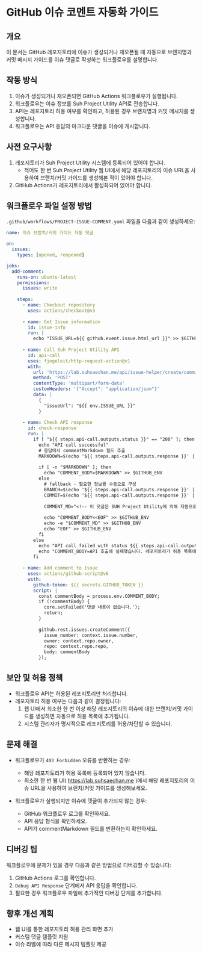 # GitHub 이슈 코멘트 자동화 가이드

## 개요
이 문서는 GitHub 레포지토리에 이슈가 생성되거나 재오픈될 때 자동으로 브랜치명과 커밋 메시지 가이드를 이슈 댓글로 작성하는 워크플로우를 설명합니다.

## 작동 방식
1. 이슈가 생성되거나 재오픈되면 GitHub Actions 워크플로우가 실행됩니다.
2. 워크플로우는 이슈 정보를 Suh Project Utility API로 전송합니다.
3. API는 레포지토리 허용 여부를 확인하고, 허용된 경우 브랜치명과 커밋 메시지를 생성합니다.
4. 워크플로우는 API 응답의 마크다운 댓글을 이슈에 게시합니다.

## 사전 요구사항
1. 레포지토리가 Suh Project Utility 시스템에 등록되어 있어야 합니다.
   - 적어도 한 번 Suh Project Utility 웹 UI에서 해당 레포지토리의 이슈 URL을 사용하여 브랜치/커밋 가이드를 생성해본 적이 있어야 합니다.
2. GitHub Actions가 레포지토리에서 활성화되어 있어야 합니다.

## 워크플로우 파일 설정 방법

`.github/workflows/PROJECT-ISSUE-COMMENT.yaml` 파일을 다음과 같이 생성하세요:

```yaml
name: 이슈 브랜치/커밋 가이드 자동 댓글

on:
  issues:
    types: [opened, reopened]

jobs:
  add-comment:
    runs-on: ubuntu-latest
    permissions:
      issues: write
    
    steps:
      - name: Checkout repository
        uses: actions/checkout@v3
        
      - name: Get Issue information
        id: issue-info
        run: |
          echo "ISSUE_URL=${{ github.event.issue.html_url }}" >> $GITHUB_ENV
      
      - name: Call Suh Project Utility API
        id: api-call
        uses: fjogeleit/http-request-action@v1
        with:
          url: 'https://lab.suhsaechan.me/api/issue-helper/create/commit-branch/github-workflow'
          method: 'POST'
          contentType: 'multipart/form-data'
          customHeaders: '{"Accept": "application/json"}'
          data: |
            {
              "issueUrl": "${{ env.ISSUE_URL }}"
            }
            
      - name: Check API response
        id: check-response
        run: |
          if [ "${{ steps.api-call.outputs.status }}" == "200" ]; then
            echo "API call successful"
            # 응답에서 commentMarkdown 필드 추출
            MARKDOWN=$(echo '${{ steps.api-call.outputs.response }}' | jq -r '.commentMarkdown // empty')
            
            if [ -n "$MARKDOWN" ]; then
              echo "COMMENT_BODY=$MARKDOWN" >> $GITHUB_ENV
            else
              # fallback - 필요한 정보를 수동으로 구성
              BRANCH=$(echo '${{ steps.api-call.outputs.response }}' | jq -r '.branchName // "브랜치명을 가져올 수 없습니다"')
              COMMIT=$(echo '${{ steps.api-call.outputs.response }}' | jq -r '.commitMessage // "커밋 메시지를 가져올 수 없습니다"')
              
              COMMENT_MD="<!-- 이 댓글은 SUH Project Utility에 의해 자동으로 생성되었습니다. - https://lab.suhsaechan.me -->\n\n## 🛠️ 브랜치/커밋 가이드\n\n### 브랜치\n\`\`\`\n$BRANCH\n\`\`\`\n\n### 커밋 메시지\n\`\`\`\n$COMMIT\n\`\`\`\n\n<!-- 이 댓글은 SUH Project Utility에 의해 자동으로 생성되었습니다. - https://lab.suhsaechan.me -->"
              
              echo "COMMENT_BODY<<EOF" >> $GITHUB_ENV
              echo -e "$COMMENT_MD" >> $GITHUB_ENV
              echo "EOF" >> $GITHUB_ENV
            fi
          else
            echo "API call failed with status ${{ steps.api-call.outputs.status }}"
            echo "COMMENT_BODY=API 호출에 실패했습니다. 레포지토리가 허용 목록에 있는지 확인하세요." >> $GITHUB_ENV
          fi
      
      - name: Add comment to Issue
        uses: actions/github-script@v6
        with:
          github-token: ${{ secrets.GITHUB_TOKEN }}
          script: |
            const commentBody = process.env.COMMENT_BODY;
            if (!commentBody) {
              core.setFailed('댓글 내용이 없습니다.');
              return;
            }
            
            github.rest.issues.createComment({
              issue_number: context.issue.number,
              owner: context.repo.owner,
              repo: context.repo.repo,
              body: commentBody
            });
```

## 보안 및 허용 정책
- 워크플로우 API는 허용된 레포지토리만 처리합니다.
- 레포지토리 허용 여부는 다음과 같이 결정됩니다:
  1. 웹 UI에서 최소한 한 번 이상 해당 레포지토리의 이슈에 대한 브랜치/커밋 가이드를 생성하면 자동으로 허용 목록에 추가됩니다.
  2. 시스템 관리자가 명시적으로 레포지토리를 허용/차단할 수 있습니다.

## 문제 해결
- 워크플로우가 `403 Forbidden` 오류를 반환하는 경우:
  - 해당 레포지토리가 허용 목록에 등록되어 있지 않습니다.
  - 최소한 한 번 웹 UI( https://lab.suhsaechan.me )에서 해당 레포지토리의 이슈 URL을 사용하여 브랜치/커밋 가이드를 생성해보세요.
  
- 워크플로우가 실행되지만 이슈에 댓글이 추가되지 않는 경우:
  - GitHub 워크플로우 로그를 확인하세요.
  - API 응답 형식을 확인하세요.
  - API가 commentMarkdown 필드를 반환하는지 확인하세요.

## 디버깅 팁
워크플로우에 문제가 있을 경우 다음과 같은 방법으로 디버깅할 수 있습니다:

1. GitHub Actions 로그를 확인합니다.
2. `Debug API Response` 단계에서 API 응답을 확인합니다.
3. 필요한 경우 워크플로우 파일에 추가적인 디버깅 단계를 추가합니다.

## 향후 개선 계획
- 웹 UI를 통한 레포지토리 허용 관리 화면 추가
- 커스텀 댓글 템플릿 지원
- 이슈 라벨에 따라 다른 메시지 템플릿 제공
